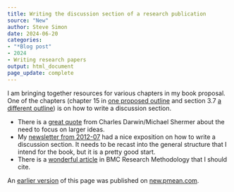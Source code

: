 ```yaml
---
title: Writing the discussion section of a research publication
source: "New"
author: Steve Simon
date: 2024-06-20
categories:
- "*Blog post"
- 2024
- Writing research papers
output: html_document
page_update: complete
---
```


I am bringing together resources for various chapters in my book proposal. One of the chapters (chapter 15 in [one proposed outline][sim3] and section 3.7 [a different outline][sim4]) is on how to write a discussion section.

<!---more--->

-   There is a [great quote][sim5] from Charles Darwin/Michael Shermer about the need to focus on larger ideas. 
-   My [newsletter from 2012-07][sim6] had a nice exposition on how to write a discussion section. It needs to be recast into the general structure that I intend for the book, but it is a pretty good start.
-   There is a [wonderful article][sim7] in BMC Research Methodology that I should cite.

[sim3]: http://www.pmean.com/10/Contents.html
[sim4]: http://blog.pmean.com/book/
[sim5]: http://new.pmean.com/one-of-the-naturalists/
[sim6]: http://www.pmean.com/news/201207.html#1
[sim7]: http://new.pmean.com/discussion-section/

An [earlier version][sim2] of this page was published on [new.pmean.com][sim1].

[sim1]: http://new.pmean.com
[sim2]: http://new.pmean.com/discussion-section-resources/

